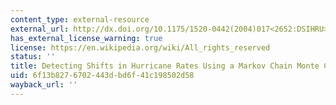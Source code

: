```yaml
---
content_type: external-resource
external_url: http://dx.doi.org/10.1175/1520-0442(2004)017<2652:DSIHRU>2.0.CO;2
has_external_license_warning: true
license: https://en.wikipedia.org/wiki/All_rights_reserved
status: ''
title: Detecting Shifts in Hurricane Rates Using a Markov Chain Monte Carlo Approach
uid: 6f13b827-6702-443d-bd6f-41c198502d58
wayback_url: ''
---
```

